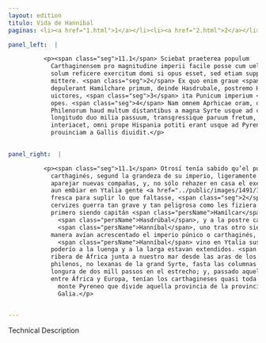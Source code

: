```yaml
---
layout: edition
titulo: Vida de Hanníbal
paginas: <li><a href="1.html">1</a></li><li><a href="2.html">2</a></li><li><a href="3.html">3</a></li><li><a href="4.html">4</a></li><li><a href="5.html">5</a></li><li><a href="6.html">6</a></li><li><a href="7.html">7</a></li><li><a href="8.html">8</a></li><li><a href="9.html">9</a></li><li><a href="10.html">10</a></li><li><a href="11.html">11</a></li><li><a href="12.html">12</a></li><li><a href="13.html">13</a></li><li><a href="14.html">14</a></li><li><a href="15.html">15</a></li><li><a href="16.html">16</a></li><li><a href="17.html">17</a></li><li><a href="18.html">18</a></li><li><a href="19.html">19</a></li><li><a href="20.html">20</a></li><li><a href="21.html">21</a></li><li><a href="22.html">22</a></li><li><a href="23.html">23</a></li><li><a href="24.html">24</a></li><li><a href="25.html">25</a></li><li><a href="26.html">26</a></li><li><a href="27.html">27</a></li><li><a href="28.html">28</a></li><li><a href="29.html">29</a></li><li><a href="30.html">30</a></li><li><a href="31.html">31</a></li><li><a href="32.html">32</a></li><li><a href="33.html">33</a></li><li><a href="34.html">34</a></li><li><a href="35.html">35</a></li><li><a href="36.html">36</a></li><li><a href="37.html">37</a></li><li><a href="38.html">38</a></li><li><a href="39.html">39</a></li><li><a href="40.html">40</a></li><li><a href="41.html">41</a></li><li><a href="42.html">42</a></li><li><a href="43.html">43</a></li><li><a href="44.html">44</a></li><li><a href="45.html">45</a></li><li><a href="46.html">46</a></li><li><a href="47.html">47</a></li><li><a href="48.html">48</a></li><li><a href="49.html">49</a></li><li><a href="50.html">50</a></li><li><a href="51.html">51</a></li><li><a href="52.html">52</a></li><li><a href="53.html">53</a></li><li><a href="54.html">54</a></li><li><a href="55.html">55</a></li><li><a href="56.html">56</a></li><li><a href="57.html">57</a></li><li><a href="58.html">58</a></li><li><a href="59.html">59</a></li><li><a href="60.html">60</a></li><li><a href="61.html">61</a></li><li><a href="62.html">62</a></li><li><a href="63.html">63</a></li><li><a href="64.html">64</a></li><li><a href="65.html">65</a></li><li><a href="66.html">66</a></li><li><a href="67.html">67</a></li><li><a href="68.html">68</a></li><li><a href="69.html">69</a></li><li><a href="70.html">70</a></li><li><a href="71.html">71</a></li><li><a href="72.html">72</a></li><li><a href="73.html">73</a></li><li><a href="74.html">74</a></li><li><a href="75.html">75</a></li><li><a href="76.html">76</a></li><li><a href="77.html">77</a></li><li><a href="78.html">78</a></li><li><a href="79.html">79</a></li><li><a href="80.html">80</a></li><li><a href="81.html">81</a></li><li><a href="82.html">82</a></li><li><a href="83.html">83</a></li><li><a href="84.html">84</a></li><li><a href="85.html">85</a></li><li><a href="86.html">86</a></li><li><a href="87.html">87</a></li><li><a href="88.html">88</a></li><li><a href="89.html">89</a></li><li><a href="90.html">90</a></li><li><a href="91.html">91</a></li><li><a href="92.html">92</a></li><li><a href="93.html">93</a></li><li><a href="94.html">94</a></li><li><a href="95.html">95</a></li><li><a href="96.html">96</a></li>

panel_left:  |

          <p><span class="seg">11.1</span> Sciebat praeterea populum
            Carthaginensem pro magnitudine imperii facile posse cum uellet nouas copias parare, nec
            solum reficere exercitum domi si opus esset, sed etiam supplementum sibi in Italiam
            mittere. <span class="seg">2</span> Ex quo enim graue <span class="tooltip">ac<span class="tooltiptext">et <span class="siglas">F W</span> </span></span> periculosum bellum mercenariorum indignatione contractum a suis ceruicibus
            depulerant Hamilchare primum, deinde Hasdrubale, postremo Hannibale duce continenter
            uictores, <span class="seg">3</span> ita Punicum imperium <span class="tooltip">auxerant<span class="tooltiptext">exauxerant <span class="siglas">F W</span> </span></span>, ut ea tempestate qua Hannibal in Italiam uenit, longe lateque eorum paterent
            opes. <span class="seg">4</span> Nam omnem Aprhicae oram, quae nostro mari abluitur, tenebant. Ab aris
            Philenorum haud multum distantibus a magna Syrte usque ad columnas Herculis continet ea
            longitudo duo milia passuum, transgressique paruum fretum, quod Aphricam Europamque
            interiacet, omni prope Hispania potiti erant usque ad Pyreneum montem, qui eam
            prouinciam a Gallis diuidit.</p>
        

panel_right:  |

          <p><span class="seg">11.1</span> Otrosí tenía sabido qu’el pueblo
            carthaginés, segund la grandeza de su imperio, ligeramente podía quando quisiesse
            aparejar nuevas compañas, y, no sólo rehazer en casa el exército si menester fuesse, mas
            aun embiar en Ytalia gente <a href="../public/images/1491/167v.png" target="new"><img class="facs" src="../public/images/1491/1491.jpg"/></a>[167v,b]
            fresca para suplir lo que faltasse, <span class="seg">2</span> pues que avían echado de sobre sus
            cervizes guerra tan grave y tan peligrosa como les fiziera la saña de los soldados, y
            primero siendo capitán <span class="persName">Hamílcar</span>, y desdende
              <span class="persName">Hasdrúbal</span>, y a la postre capitaneando
              <span class="persName">Hanníbal</span>, uno tras otro siempre vencedores, <span class="seg">3</span> de tal
            manera avían acrescentado el imperio púnico o carthaginés, que en el tiempo quando
              <span class="persName">Hanníbal</span> vino en Ytalia sus favores y
            poderío a la luenga y a la larga estavan extendidos. <span class="seg">4</span> Ca toda la costa o
            ribera de África junta a nuestro mar desde las aras de los
            philenos, no lexanas de la grand Syrte, fasta las columnas de Hércules, donde hay
            longura de dos mill passos en el estrecho; y, passado aquel mar tan angosto que passa
            entre África y Europa, tenían los carthagineses quasi toda España fasta el
              monte Pyreneo que divide aquella provincia de la provincia de
              Galia.</p>
        

---
```


Technical Description 